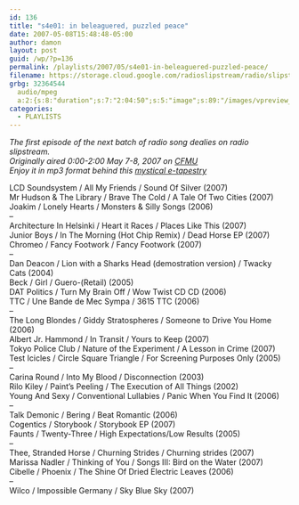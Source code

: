 ```yaml
---
id: 136
title: "s4e01: in beleaguered, puzzled peace"
date: 2007-05-08T15:48:48-05:00
author: damon
layout: post
guid: /wp/?p=136
permalink: /playlists/2007/05/s4e01-in-beleaguered-puzzled-peace/
filename: https://storage.cloud.google.com/radioslipstream/radio/slipstream-s4e01.mp3
grbg: 32364544
  audio/mpeg
  a:2:{s:8:"duration";s:7:"2:04:50";s:5:"image";s:89:"/images/vpreview_center.png";}
categories:
  - PLAYLISTS
---
```


<p class="note_content clearfix">
  <em>The first episode of the next batch of radio song dealies on radio slipstream.<br /> Originally aired 0:00-2:00 May 7-8, 2007 on <a href="http://cfmu.mcmaster.ca" target="_blank" title="http://cfmu.mcmaster.ca">CFMU</a><br /> Enjoy it in mp3 format behind this <a href="/radio/slipstreams4e01.mp3" target="_blank" title="http://slipstream.brokenuniverse.com/radio/slipstream-s4e01.mp3">mystical e-tapestry</a></em>
</p>

LCD Soundsystem / All My Friends / Sound Of Silver (2007)  
Mr Hudson & The Library / Brave The Cold / A Tale Of Two Cities (2007)  
Joakim / Lonely Hearts / Monsters & Silly Songs (2006)  
–  
Architecture In Helsinki / Heart it Races / Places Like This (2007)  
Junior Boys / In The Morning (Hot Chip Remix) / Dead Horse EP (2007)  
Chromeo / Fancy Footwork / Fancy Footwork (2007)  
–  
Dan Deacon / Lion with a Sharks Head (demostration version) / Twacky Cats (2004)  
Beck / Girl / Guero-(Retail) (2005)  
DAT Politics / Turn My Brain Off / Wow Twist CD CD (2006)  
TTC / Une Bande de Mec Sympa / 3615 TTC (2006)  
–  
The Long Blondes / Giddy Stratospheres / Someone to Drive You Home (2006)  
Albert Jr. Hammond / In Transit / Yours to Keep (2007)  
Tokyo Police Club / Nature of the Experiment / A Lesson in Crime (2007)  
Test Icicles / Circle Square Triangle / For Screening Purposes Only (2005)  
–  
Carina Round / Into My Blood / Disconnection (2003)  
Rilo Kiley / Paint’s Peeling / The Execution of All Things (2002)  
Young And Sexy / Conventional Lullabies / Panic When You Find It (2006)  
–  
Talk Demonic / Bering / Beat Romantic (2006)  
Cogentics / Storybook / Storybook EP (2007)  
Faunts / Twenty-Three / High Expectations/Low Results (2005)  
–  
Thee, Stranded Horse / Churning Strides / Churning strides (2007)  
Marissa Nadler / Thinking of You / Songs III: Bird on the Water (2007)  
Cibelle / Phoenix / The Shine Of Dried Electric Leaves (2006)  
–  
Wilco / Impossible Germany / Sky Blue Sky (2007)
